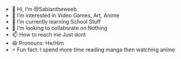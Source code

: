 - 👋 Hi, I’m @Sabiantheweeb
- 👀 I’m interested in Video Games, Art, Anime
- 🌱 I’m currently learning School Stuff
- 💞️ I’m looking to collaborate on Nothing
- 📫 How to reach me Just dont
- 😄 Pronouns: He/Him
- ⚡ Fun fact: I spend more time reading manga then watching anime

<!---
Sabiantheweeb/Sabiantheweeb is a ✨ special ✨ repository because its `README.md` (this file) appears on your GitHub profile.
You can click the Preview link to take a look at your changes.
--->
